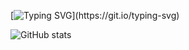 [![Typing SVG](https://readme-typing-svg.herokuapp.com?color=79FE96&lines=Hi%2C+I'm+Christian!)](https://git.io/typing-svg)

![GitHub stats](https://github-readme-stats.vercel.app/api?username=Christian-Garrison&count_private=true&show_icons=ture&theme=dark)
